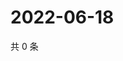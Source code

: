 # 2022-06-18

共 0 条

<!-- BEGIN WEIBO -->
<!-- 最后更新时间 Sat Jun 18 2022 06:15:34 GMT+0800 (China Standard Time) -->

<!-- END WEIBO -->
